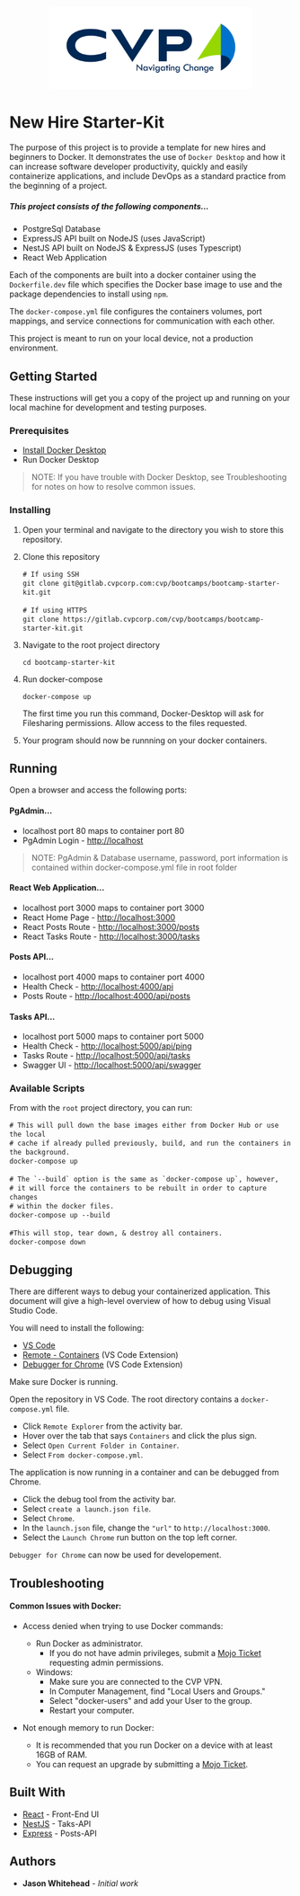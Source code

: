 <p align="center">
  <a href="https://www.cvpcorp.com/" target="blank"><img src="./CVP_Logo.png" width="360" alt="CVP Logo"/></a>
</p>

# New Hire Starter-Kit

The purpose of this project is to provide a template for new hires and beginners to Docker. It demonstrates the use of `Docker Desktop` and how it can increase software developer productivity, quickly and easily containerize applications, and include DevOps as a standard practice from the beginning of a project.

##### This project consists of the following components...
* PostgreSql Database
* ExpressJS API built on NodeJS (uses JavaScript)
* NestJS API built on NodeJS & ExpressJS (uses Typescript)
* React Web Application

Each of the components are built into a docker container using the `Dockerfile.dev` file which specifies the Docker base image to use and the package dependencies to install using `npm`.

The `docker-compose.yml` file configures the containers volumes, port mappings, and service connections for communication with each other.

This project is meant to run on your local device, not a production environment.


## Getting Started

These instructions will get you a copy of the project up and running on your local machine for development and testing purposes.

### Prerequisites

* [Install Docker Desktop](https://www.docker.com/products/docker-desktop)
* Run Docker Desktop

> NOTE: If you have trouble with Docker Desktop, see Troubleshooting for notes on how to resolve common issues.

### Installing

1. Open your terminal and navigate to the directory you wish to store this repository.

2. Clone this repository

    ```shell
    # If using SSH
    git clone git@gitlab.cvpcorp.com:cvp/bootcamps/bootcamp-starter-kit.git
    
    # If using HTTPS
    git clone https://gitlab.cvpcorp.com/cvp/bootcamps/bootcamp-starter-kit.git
    ```

3. Navigate to the root project directory

    ```
    cd bootcamp-starter-kit
    ```

4. Run docker-compose
    
    ```
    docker-compose up
    ```
    
    The first time you run this command, Docker-Desktop will ask for Filesharing permissions. Allow access to the files requested. 

5. Your program should now be runnning on your docker containers.


## Running

Open a browser and access the following ports:

#### PgAdmin...
* localhost port 80 maps to container port 80
* PgAdmin Login - [http://localhost](http://localhost)

> NOTE: PgAdmin & Database username, password, port information is contained within docker-compose.yml file in root folder

#### React Web Application...
* localhost port 3000 maps to container port 3000
* React Home Page - [http://localhost:3000](http://localhost:3000)
* React Posts Route - [http://localhost:3000/posts](http://localhost:3000/posts)
* React Tasks Route - [http://localhost:3000/tasks](http://localhost:3000/tasks)

#### Posts API...
* localhost port 4000 maps to container port 4000
* Health Check - [http://localhost:4000/api](http://localhost:4000/api)
* Posts Route - [http://localhost:4000/api/posts](http://localhost:4000/api/posts)

#### Tasks API...
* localhost port 5000 maps to container port 5000
* Health Check - [http://localhost:5000/api/ping](http://localhost:5000/api/ping)
* Tasks Route - [http://localhost:5000/api/tasks](http://localhost:5000/api/tasks)
* Swagger UI - [http://localhost:5000/api/swagger](http://localhost:5000/api/swagger)


### Available Scripts

From with the `root` project directory, you can run:

```shell
# This will pull down the base images either from Docker Hub or use the local 
# cache if already pulled previously, build, and run the containers in the background.
docker-compose up

# The `--build` option is the same as `docker-compose up`, however, 
# it will force the containers to be rebuilt in order to capture changes 
# within the docker files.
docker-compose up --build

#This will stop, tear down, & destroy all containers.
docker-compose down
```

## Debugging
There are different ways to debug your containerized application. This document will give a high-level overview of how to debug using Visual Studio Code.

You will need to install the following:
* [VS Code](https://code.visualstudio.com/)
* [Remote - Containers](https://marketplace.visualstudio.com/items?itemName=ms-vscode-remote.remote-containers) (VS Code Extension)
* [Debugger for Chrome](https://marketplace.visualstudio.com/items?itemName=msjsdiag.debugger-for-chrome) (VS Code Extension)  

Make sure Docker is running.

Open the repository in VS Code. The root directory contains a `docker-compose.yml` file. 
* Click `Remote Explorer` from the activity bar.
* Hover over the tab that says `Containers` and click the plus sign.
* Select `Open Current Folder in Container`.
* Select `From docker-compose.yml`.

The application is now running in a container and can be debugged from Chrome. 
* Click the debug tool from the activity bar.
* Select `create a launch.json file`.
* Select `Chrome`.
* In the `launch.json` file, change the `"url"` to `http://localhost:3000`. 
* Select the `Launch Chrome` run button on the top left corner.

`Debugger for Chrome` can now be used for developement. 


## Troubleshooting  

#### Common Issues with Docker:

* Access denied when trying to use Docker commands:
    * Run Docker as administrator.
        * If you do not have admin privileges, submit a [Mojo Ticket](https://cvpcorp.mojohelpdesk.com/) requesting admin permissions.
    * Windows:
        * Make sure you are connected to the CVP VPN.
        * In Computer Management, find "Local Users and Groups."
        * Select "docker-users" and add your User to the group.
        * Restart your computer.
 
    
* Not enough memory to run Docker:
    * It is recommended that you run Docker on a device with at least 16GB of RAM.
    * You can request an upgrade by submitting a [Mojo Ticket](https://cvpcorp.mojohelpdesk.com/).



## Built With

* [React](https://reactjs.org/) - Front-End UI
* [NestJS](https://nestjs.com/) - Taks-API
* [Express](https://expressjs.com/) - Posts-API

## Authors

* **Jason Whitehead** - *Initial work* 

